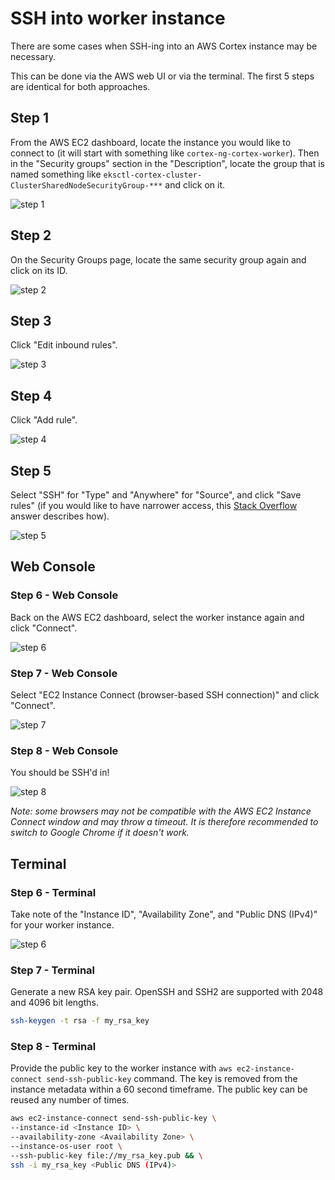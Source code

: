 # SSH into worker instance

There are some cases when SSH-ing into an AWS Cortex instance may be necessary.

This can be done via the AWS web UI or via the terminal. The first 5 steps are identical for both approaches.

## Step 1

From the AWS EC2 dashboard, locate the instance you would like to connect to \(it will start with something like `cortex-ng-cortex-worker`\). Then in the "Security groups" section in the "Description", locate the group that is named something like `eksctl-cortex-cluster-ClusterSharedNodeSecurityGroup-***` and click on it.

![step 1](https://user-images.githubusercontent.com/26958764/80001314-e5ae0700-84c6-11ea-8f2e-349d4149a3a1.png)

## Step 2

On the Security Groups page, locate the same security group again and click on its ID.

![step 2](https://user-images.githubusercontent.com/26958764/80001399-fc545e00-84c6-11ea-8a8a-f6c566f67ba9.png)

## Step 3

Click "Edit inbound rules".

![step 3](https://user-images.githubusercontent.com/26958764/80001481-15f5a580-84c7-11ea-83f3-0257ae753af7.png)

## Step 4

Click "Add rule".

![step 4](https://user-images.githubusercontent.com/26958764/80001533-27d74880-84c7-11ea-9aa7-8d11be6c7598.png)

## Step 5

Select "SSH" for "Type" and "Anywhere" for "Source", and click "Save rules" \(if you would like to have narrower access, this [Stack Overflow](https://stackoverflow.com/a/56918352/7143662) answer describes how\).

![step 5](https://user-images.githubusercontent.com/26958764/80001609-3b82af00-84c7-11ea-911c-4d115d24aef7.png)

## Web Console

### Step 6 - Web Console

Back on the AWS EC2 dashboard, select the worker instance again and click "Connect".

![step 6](https://user-images.githubusercontent.com/26958764/80001744-666d0300-84c7-11ea-9783-9a1efd579404.png)

### Step 7 - Web Console

Select "EC2 Instance Connect \(browser-based SSH connection\)" and click "Connect".

![step 7](https://user-images.githubusercontent.com/26958764/80001831-813f7780-84c7-11ea-8200-52edc6efde94.png)

### Step 8 - Web Console

You should be SSH'd in!

![step 8](https://user-images.githubusercontent.com/26958764/80001894-9916fb80-84c7-11ea-8883-cc530293f17f.png)

_Note: some browsers may not be compatible with the AWS EC2 Instance Connect window and may throw a timeout. It is therefore recommended to switch to Google Chrome if it doesn't work._

## Terminal

### Step 6 - Terminal

Take note of the "Instance ID", "Availability Zone", and "Public DNS \(IPv4\)" for your worker instance.

![step 6](https://user-images.githubusercontent.com/26958764/80010486-2875dc00-84d3-11ea-8edf-afb3cdda6c17.png)

### Step 7 - Terminal

Generate a new RSA key pair. OpenSSH and SSH2 are supported with 2048 and 4096 bit lengths.

```bash
ssh-keygen -t rsa -f my_rsa_key
```

### Step 8 - Terminal

Provide the public key to the worker instance with `aws ec2-instance-connect send-ssh-public-key` command. The key is removed from the instance metadata within a 60 second timeframe. The public key can be reused any number of times.

```bash
aws ec2-instance-connect send-ssh-public-key \
--instance-id <Instance ID> \
--availability-zone <Availability Zone> \
--instance-os-user root \
--ssh-public-key file://my_rsa_key.pub && \
ssh -i my_rsa_key <Public DNS (IPv4)>
```

